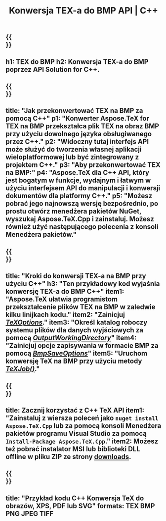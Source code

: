 ﻿---
translation: true
template: /_templates/_conversion-child-cpp.md
title: Konwersja TEX-a do BMP API | C++
description: Funkcjonalność konwersji TEX-a do BMP. Zintegruj tę lokalną bibliotekę C++ ze swoim projektem lub użyj aplikacji wieloplatformowych, aby przekonwertować TeX na BMP.
keywords: tex do bmp api cpp, tex2bmp integracja c++
url: /cpp/conversion/tex-to-bmp/
family: tex
platformtag: cpp
feature: conversion
informat: TEX
outformat: BMP
otherformats: PNG JPEG TIFF PDF SVG XPS
---

{{<section banner>}}
---
h1: TEX do BMP
h2: Konwersja TEX-a do BMP poprzez API Solution for C++.
---

{{<section overview>}}
---
title: "Jak przekonwertować TEX na BMP za pomocą C++"
p1: "Konwerter Aspose.TeX for TEX na BMP przekształca plik TEX na obraz BMP przy użyciu dowolnego języka obsługiwanego przez C++."
p2: "Widoczny tutaj interfejs API może służyć do tworzenia własnej aplikacji wieloplatformowej lub być zintegrowany z projektem C++."
p3: "Aby przekonwertować TEX na BMP:"
p4: "Aspose.TeX dla C++ API, który jest bogatym w funkcje, wydajnym i łatwym w użyciu interfejsem API do manipulacji i konwersji dokumentów dla platformy C++."
p5: "Możesz pobrać jego najnowszą wersję bezpośrednio, po prostu otwórz menedżera pakietów NuGet, wyszukaj Aspose.TeX.Cpp i zainstaluj. Możesz również użyć następującego polecenia z konsoli Menedżera pakietów."
---

{{<section feature1>}}
---
title: "Kroki do konwersji TEX-a na BMP przy użyciu C++"
h3: "Ten przykładowy kod wyjaśnia konwersję TEX-a do BMP C++"
item1: "Aspose.TeX ułatwia programistom przekształcenie plików TEX na BMP w zaledwie kilku linijkach kodu."
item2: "Zainicjuj [*TeXOptions*](https://reference.aspose.com/tex/cpp/class/aspose.te_x.te_x_options)."
item3: "Określ katalog roboczy systemu plików dla danych wyjściowych za pomocą [*OutputWorkingDirectory*](https://reference.aspose.com/tex/cpp/class/aspose.te_x.te_x_options#aa4f4ea6dab7db5ba1b40800495f16f63)"
item4: "Zainicjuj opcje zapisywania w formacie BMP za pomocą [*BmpSaveOptions*](https://reference.aspose.com/tex/cpp/class/aspose.te_x.presentation.image.bmp_save_options)"
item5: "Uruchom konwersję TeX na BMP przy użyciu metody [*TeXJob()*](https://reference.aspose.com/tex/cpp/class/aspose.te_x.te_x_job)."
---

{{<section feature2>}}
---
title: Zacznij korzystać z C++ TeX API
item1: "Zainstaluj z wiersza poleceń jako ```nuget install Aspose.TeX.Cpp``` lub za pomocą konsoli Menedżera pakietów programu Visual Studio za pomocą ```Install-Package Aspose.TeX.Cpp```."
item2: Możesz też pobrać instalator MSI lub biblioteki DLL offline w pliku ZIP ze strony [downloads](https://releases.aspose.com/tex/cpp).
---

{{<section widget>}}
---
title: "Przykład kodu C++ Konwersja TeX do obrazów, XPS, PDF lub SVG"
formats: TEX BMP PNG JPEG TIFF
---


